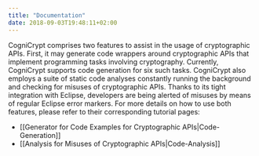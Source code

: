 ```yaml
---
title: "Documentation"
date: 2018-09-03T19:48:11+02:00
---
```


CogniCrypt comprises two features to assist in the usage of cryptographic APIs. First, it may generate code wrappers around cryptographic APIs that implement programming tasks involving cryptography. Currently, CogniCrypt supports code generation for six such tasks. CogniCrypt also employs a suite of static code analyses constantly running the background and checking for misuses of cryptographic APIs. Thanks to its tight integration with Eclipse, developers are being alerted of misuses by means of regular Eclipse error markers. For more details on how to use both features, please refer to their corresponding tutorial pages:
* [[Generator for Code Examples for Cryptographic APIs|Code-Generation]]
* [[Analysis for Misuses of Cryptographic APIs|Code-Analysis]]